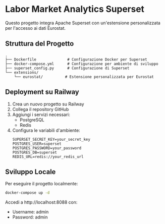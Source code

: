 # Labor Market Analytics Superset

Questo progetto integra Apache Superset con un'estensione personalizzata per l'accesso ai dati Eurostat.

## Struttura del Progetto

```
.
├── Dockerfile              # Configurazione Docker per Superset
├── docker-compose.yml      # Configurazione per ambiente di sviluppo
├── superset_config.py      # Configurazione di Superset
└── extensions/
    └── eurostat/          # Estensione personalizzata per Eurostat
```

## Deployment su Railway

1. Crea un nuovo progetto su Railway
2. Collega il repository GitHub
3. Aggiungi i servizi necessari:
   - PostgreSQL
   - Redis
4. Configura le variabili d'ambiente:
   ```
   SUPERSET_SECRET_KEY=your_secret_key
   POSTGRES_USER=superset
   POSTGRES_PASSWORD=your_password
   POSTGRES_DB=superset
   REDIS_URL=redis://your_redis_url
   ```

## Sviluppo Locale

Per eseguire il progetto localmente:

```bash
docker-compose up -d
```

Accedi a http://localhost:8088 con:
- Username: admin
- Password: admin
